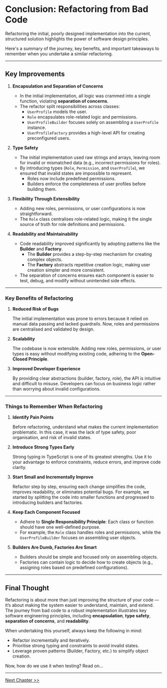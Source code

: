 # Conclusion: Refactoring from Bad Code

Refactoring the initial, poorly designed implementation into the current, structured solution highlights the power of software design principles. 

Here's a summary of the journey, key benefits, and important takeaways to remember when you undertake a similar refactoring.

---

## **Key Improvements**

1. **Encapsulation and Separation of Concerns**
   - In the initial implementation, all logic was crammed into a single function, violating **separation of concerns**.  
   - The refactor split responsibilities across classes:
     - `UserProfile` models the user.
     - `Role` encapsulates role-related logic and permissions.
     - `UserProfileBuilder` focuses solely on assembling a `UserProfile` instance.
     - `UserProfileFactory` provides a high-level API for creating preconfigured users.

2. **Type Safety**
   - The initial implementation used raw strings and arrays, leaving room for invalid or mismatched data (e.g., incorrect permissions for roles).  
   - By introducing types (`Role`, `Permission`, and `UserProfile`), we ensured that invalid states are impossible to represent. 
     - Roles now include predefined permissions.
     - Builders enforce the completeness of user profiles before building them.

3. **Flexibility Through Extensibility**
   - Adding new roles, permissions, or user configurations is now straightforward.  
   - The `Role` class centralises role-related logic, making it the single source of truth for role definitions and permissions.

4. **Readability and Maintainability**
   - Code readability improved significantly by adopting patterns like the **Builder** and **Factory**.
     - The **Builder** provides a step-by-step mechanism for creating complex objects.
     - The **Factory** abstracts repetitive creation logic, making user creation simpler and more consistent.
   - The separation of concerns ensures each component is easier to test, debug, and modify without unintended side effects.

---

### **Key Benefits of Refactoring**

1. **Reduced Risk of Bugs**

   The initial implementation was prone to errors because it relied on manual data passing and lacked guardrails. Now, roles and permissions are centralised and validated by design.

2. **Scalability**

   The codebase is now extensible. Adding new roles, permissions, or user types is easy without modifying existing code, adhering to the **Open-Closed Principle**.

3. **Improved Developer Experience**

   By providing clear abstractions (builder, factory, role), the API is intuitive and difficult to misuse. Developers can focus on business logic rather than worrying about invalid configurations.

---

### **Things to Remember When Refactoring**

1. **Identify Pain Points**
   
   Before refactoring, understand what makes the current implementation problematic. In this case, it was the lack of type safety, poor organisation, and risk of invalid states.

2. **Introduce Strong Types Early**
   
   Strong typing in TypeScript is one of its greatest strengths. Use it to your advantage to enforce constraints, reduce errors, and improve code clarity.

3. **Start Small and Incrementally Improve**
   
   Refactor step by step, ensuring each change simplifies the code, improves readability, or eliminates potential bugs. For example, we started by splitting the code into smaller functions and progressed to introducing builders and factories.

4. **Keep Each Component Focused**
   - Adhere to **Single Responsibility Principle**: Each class or function should have one well-defined purpose.  
   - For example, the `Role` class handles roles and permissions, while the `UserProfileBuilder` focuses on assembling user objects.

5. **Builders Are Dumb, Factories Are Smart**
   - Builders should be simple and focused only on assembling objects.  
   - Factories can contain logic to decide how to create objects (e.g., assigning roles based on predefined configurations).

---

## Final Thought

Refactoring is about more than just improving the structure of your code — it’s about making the system easier to understand, maintain, and extend. The journey from bad code to a robust implementation illustrates key software engineering principles, including **encapsulation**, **type safety**, **separation of concerns**, and **readability**. 

When undertaking this yourself, always keep the following in mind:
- Refactor incrementally and iteratively.
- Prioritise strong typing and constraints to avoid invalid states.
- Leverage proven patterns (Builder, Factory, etc.) to simplify object creation.

Now, how do we use it when testing? Read on...

---

[Next Chapter >>](./chapter8.md)